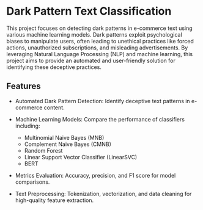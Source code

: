 # Dark Pattern Text Classification

This project focuses on detecting dark patterns in e-commerce text using various machine learning models. Dark patterns exploit psychological biases to manipulate users, often leading to unethical practices like forced actions, unauthorized subscriptions, and misleading advertisements. By leveraging Natural Language Processing (NLP) and machine learning, this project aims to provide an automated and user-friendly solution for identifying these deceptive practices.


## Features

- Automated Dark Pattern Detection: Identify deceptive text patterns in e-commerce content.
- Machine Learning Models: Compare the performance of classifiers including:
  - Multinomial Naive Bayes (MNB)
  - Complement Naive Bayes (CMNB)
  - Random Forest
  - Linear Support Vector Classifier (LinearSVC)
  - BERT

- Metrics Evaluation: Accuracy, precision, and F1 score for model comparisons.
- Text Preprocessing: Tokenization, vectorization, and data cleaning for high-quality feature extraction.
